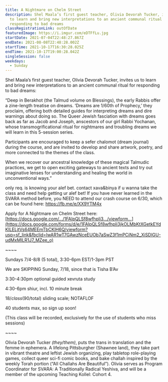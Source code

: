 ```yaml
---
title: A Nightmare on Chelm Street
description: Shel Maala’s first guest teacher, Olivia Devorah Tucker, invites us
  to learn and bring new interpretations to an ancient communal ritual for
  responding to bad dreams
classRegistrationLink: outOfDate
featuredImage: https://i.imgur.com/eDTFfLu.jpg
startDate: 2021-07-04T22:48:27.867Z
endDate: 2021-08-08T22:48:28.002Z
startTime: 2021-10-17T16:30:28.025Z
endTime: 2021-10-17T19:00:28.042Z
singleSession: false
weekdays:
  - Sunday
---
```

Shel Maala’s first guest teacher, Olivia Devorah Tucker, invites us to learn and bring new interpretations to an ancient communal ritual for responding to bad dreams: 

“Deep in Berakhot (the Talmud volume on Blessings), the early Rabbis offer a zine-length treatise on dreams. ‘Dreams are 1/60th of Prophecy,’ they proclaim, offering both detailed guides for interpreting dreams and dire warnings about doing so. The Queer Jewish fasciation with dreams goes back as far as Jacob and Joseph, anscestors of our girl Rabbi Yochanan, whose transmogrificational ritual for nightmares and troubling dreams we will learn in this 5-session series.

Participants are encouraged to keep a sefer chalomot (dream journal) during the course, and are invited to develop and share artwork, poetry, and more connected to the themes of the class.

When we recover our ancestral knowledge of these magical Talmudic practices, we get to open exciting gateways to ancient texts and try out imaginative lenses for understanding and healing the world in unconventional ways.”

only req. is knowing your alef bet. contact xava&binya if u wanna take the class and need help getting ur alef bet! If you have never learned in the SVARA method before, you NEED to attend our crash course on 6/30, which can be found here: <https://fb.me/e/XX9YTM4x>

Apply for A Nightmare on Chelm Street here: [https://docs.google.com/.../1FAIpQLSf8wfhpIi3.../viewform...](https://docs.google.com/forms/d/e/1FAIpQLSf8wfhpIi3jkOLMbKtXGetkEYdKILELjtVs64MEEmTbCKlH6Q/viewform?usp=sf_link&fbclid=IwAR1wT7GAwzNceEUOb7aSwZ3f1mPCiNm2_XiSDlGU-udMxMILR1J7_MZee_o)

\~\~\~\~

Sundays 7/4-8/8 (5 total), 3:30-6pm EST/1-3pm PST

We are SKIPPING Sunday, 7/18, since that is Tisha B’Av

3:30-4:30pm optional guided xevruta study

4:30-6pm shiur, incl. 10 minute break

$18/class ($90/total) sliding scale; NOTAFLOF

40 students max, so sign up soon!

(This class will be recorded, exclusively for the use of students who miss sessions)

\~\~\~\~

Olivia Devorah Tucker *(they/them)*, puts the trans in translation and the femme in ephemera. A lifelong Pittsburgher (Shawnee land), they take part in vibrant theatre and leftist Jewish organizing, play tabletop role-playing games, collect queer sci-fi comic books, and bake challah inspired by the weekly Torah portion (“All Challahs Are Beautiful”). Olivia serves as Program Coordinator for SVARA: A Traditionally Radical Yeshiva, and will be a member of the upcoming Teaching Kollel: Cohort 4.